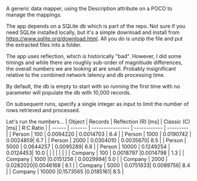 A generic data mapper, using the Description attribute on a POCO to manage the mappings.

The app depends on a SQLite db which is part of the repo. Not sure if you need SQLite installed locally, but it's a simple download and install from https://www.sqlite.org/download.html. All you do is unzip the file and put the extracted files into a folder.

The app uses reflection, which is historically "bad". However, I did some timings and while there are roughly sub-order of magnitiude differences, the overall numbers we are looking at are small. Probably insignificant relative to the combined network latency and db processing time.

By default, the db is empty to start with so running the first time with no parameter will populate the db with 10,000 records.

On subsequent runs, specify a single integer as input to limit the number of rows retrieved and processed.

Let's run the numbers...
| Object | Records | Reflection (R) [ms] | Classic (C) [ms] | R:C Ratio | 
| ------ | ------- | ---------------- | ------------ | --------- |
| Person | 100 | 0.0094220 | 0.0014703 | 6.4 |
| Person | 1000 | 0.0190742 | 0.0024859| 6.7 |
| Person | 2000 | 0.0304010 | 0.0035670| 8.5 |
| Person | 5000 | 0.0644257 | 0.0095289| 6.8 |
| Person | 10000 | 0.1249254 | 0.0124453| 10.0 |
| | | | | |
| Company | 100 | 0.0018797 |0.0014798 | 1.3 |
| Company | 1000 |0.0151256 | 0.0029994| 5.0 |
| Company | 2000 | 0.0282020|0.0046168 | 6.1 |
| Company | 5000 | 0.0751933| 0.0089756| 8.4 |
| Company | 10000 |0.1573565  |0.0185161| 8.5 |
